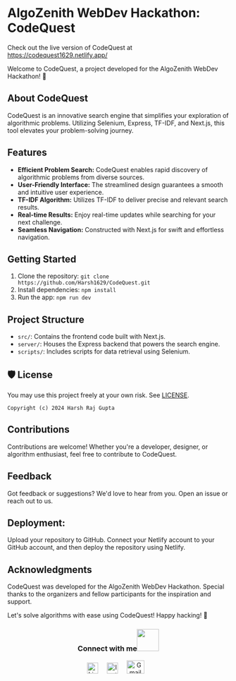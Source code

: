 # AlgoZenith WebDev Hackathon: CodeQuest

Check out the live version of CodeQuest at https://codequest1629.netlify.app/

Welcome to CodeQuest, a project developed for the AlgoZenith WebDev Hackathon! 🚀

## About CodeQuest

CodeQuest is an innovative search engine that simplifies your exploration of algorithmic problems. Utilizing Selenium, Express, TF-IDF, and Next.js, this tool elevates your problem-solving journey.

## Features

- **Efficient Problem Search:** CodeQuest enables rapid discovery of algorithmic problems from diverse sources.
- **User-Friendly Interface:** The streamlined design guarantees a smooth and intuitive user experience.
- **TF-IDF Algorithm:** Utilizes TF-IDF to deliver precise and relevant search results.
- **Real-time Results:** Enjoy real-time updates while searching for your next challenge.
- **Seamless Navigation:** Constructed with Next.js for swift and effortless navigation.

## Getting Started

1. Clone the repository: `git clone https://github.com/Harsh1629/CodeQuest.git`
2. Install dependencies: `npm install`
3. Run the app: `npm run dev`

## Project Structure

- `src/`: Contains the frontend code built with Next.js.
- `server/`: Houses the Express backend that powers the search engine.
- `scripts/`: Includes scripts for data retrieval using Selenium.

## 🛡 License

You may use this project freely at your own risk. See [LICENSE](https://choosealicense.com/licenses/mit/).

    Copyright (c) 2024 Harsh Raj Gupta

## Contributions

Contributions are welcome! Whether you're a developer, designer, or algorithm enthusiast, feel free to contribute to CodeQuest.

## Feedback

Got feedback or suggestions? We'd love to hear from you. Open an issue or reach out to us.

## Deployment:

Upload your repository to GitHub. Connect your Netlify account to your GitHub account, and then deploy the repository using Netlify.

## Acknowledgments

CodeQuest was developed for the AlgoZenith WebDev Hackathon. Special thanks to the organizers and fellow participants for the inspiration and support.

Let's solve algorithms with ease using CodeQuest! Happy hacking! 🌟

<div align="center">
<h3> Connect with me<a href="https://gifyu.com/image/Zy2f"><img src="https://github.com/milaan9/milaan9/blob/main/Handshake.gif" width="50px"></a>
</h3> 
<p align="center">
    <a href="https://www.linkedin.com/in/harsh-raj-gupta-388234250/" target="_blank"><img alt="LinkedIn" width="25px" src="https://cdn-icons-png.flaticon.com/512/3536/3536505.png"></a> &nbsp&nbsp&nbsp
    <a href="https://www.instagram.com/raj_harsh_1609/" target="_blank"><img alt="Instagram" width="25px" src="https://cdn-icons-png.flaticon.com/512/1384/1384063.png"></a> &nbsp&nbsp&nbsp
     <a href="mailto:harshgupta1629@gmail.com" target="_blank"><img alt="Gmail" width="40px" height="30px" src="https://github.com/TheDudeThatCode/TheDudeThatCode/blob/master/Assets/Gmail.svg"></a>&nbsp&nbsp&nbsp
   </p>


